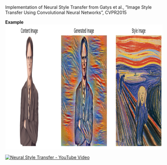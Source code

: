 Implementation of Neural Style Transfer from Gatys et al., ”Image Style Transfer Using Convolutional Neural Networks”, CVPR2015

**Example**  
<img src="./art/3000_style_transfer.png" alt="Image Alt Text" width="800" height="400">  

[![Neural Style Transfer - YouTube Video](https://img.youtube.com/vi/N71U_VFosT0/0.jpg)](https://www.youtube.com/watch?v=N71U_VFosT0)
